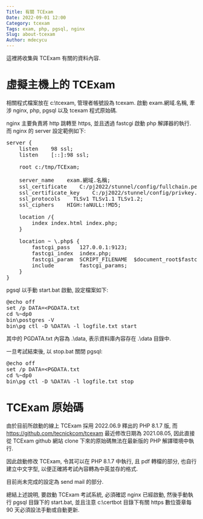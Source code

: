 ```yaml
---
Title: 有關 TCExam
Date: 2022-09-01 12:00
Category: tcexam
Tags: exam, php, pgsql, nginx
Slug: about-tcexam
Author: mdecycu
---
```


這裡將收集與 TCExam 有關的資料內容.

<!-- PELICAN_END_SUMMARY -->

虛擬主機上的 TCExam
====

相關程式檔案放在 c:\tcexam, 管理者帳號設為 tcexam. 啟動 exam.網域.名稱, 牽涉 nginx, php, pgsql 以及 tcexam 程式原始碼.

nginx 主要負責將 http 跳轉至 https, 並且透過 fastcgi 啟動 php 解譯器的執行. 而 nginx 的 server 設定範例如下:

<pre class="brush: jscript">
server { 
    listen    98 ssl;
    listen    [::]:98 ssl;
    
    root c:/tmp/TCExam;

    server_name    exam.網域.名稱;
    ssl_certificate    C:/pj2022/stunnel/config/fullchain.pem;
    ssl_certificate_key    C:/pj2022/stunnel/config/privkey.pem;
    ssl_protocols    TLSv1 TLSv1.1 TLSv1.2;
    ssl_ciphers    HIGH:!aNULL:!MD5;
    
    location /{ 
        index index.html index.php;
    }
    
    location ~ \.php$ {
        fastcgi_pass   127.0.0.1:9123;
        fastcgi_index  index.php;
        fastcgi_param  SCRIPT_FILENAME  $document_root$fastcgi_script_name;
        include        fastcgi_params;
    }
}
</pre>

pgsql 以手動 start.bat 啟動, 設定檔案如下:

<pre class="brush: jscript">
@echo off
set /p DATA=&lt;PGDATA.txt
cd %~dp0
bin\postgres -V
bin\pg_ctl -D %DATA% -l logfile.txt start
</pre>

其中的 PGDATA.txt 內容為 .\data, 表示資料庫內容存在 .\data 目錄中.

一旦考試結束後, 以 stop.bat 關閉 pgsql:

<pre class="brush: jscript">
@echo off
set /p DATA=&lt;PGDATA.txt
cd %~dp0
bin\pg_ctl -D %DATA% -l logfile.txt stop
</pre>

TCExam 原始碼
====

由於目前所啟動的線上 TCExam 採用 2022.06.9 釋出的 PHP 8.1.7 版, 而 <https://github.com/tecnickcom/tcexam> 最近修改日期為 2021.08.05, 因此直接從 TCExam github 網站 clone 下來的原始碼無法在最新版的 PHP 解譯環境中執行.

因此啟動修改 TCExam, 令其可以在 PHP 8.1.7 中執行, 且 pdf 轉檔的部分, 也自行建立中文字型, 以便正確將考試內容轉為中英並存的格式.

目前尚未完成的設定為 send mail 的部分.

總結上述說明, 要啟動 TCExam 考試系統, 必須確認 nginx 已經啟動, 然後手動執行 pgsql 目錄下的 start.bat, 並且注意 c:\certbot 目錄下有關 https 數位簽章每 90 天必須設法手動或自動更新.
